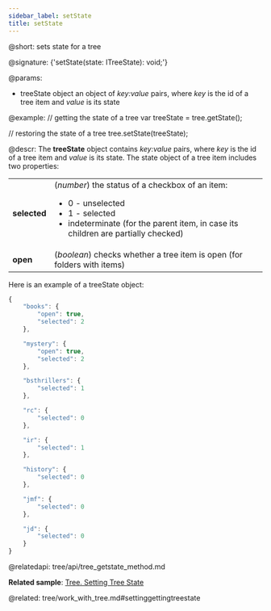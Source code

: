 ```yaml
---
sidebar_label: setState
title: setState
---          
```


@short: sets state for a tree

@signature: {'setState(state: ITreeState): void;'}

@params:
- treeState 	object 		an object of <i>key:value</i> pairs, where <i>key</i> is the id of a tree item and <i>value</i> is its state

@example:
// getting the state of a tree
var treeState = tree.getState();

// restoring the state of a tree
tree.setState(treeState);



@descr:
The **treeState** object contains *key:value* pairs, where *key* is the id of a tree item and *value* is its state. The state object of a tree item includes two properties:

<table class="webixdoc_links">
	<tbody>
        <tr>
			<td class="webixdoc_links0"><b>selected</b></td>
			<td>(<i>number</i>) the status of a checkbox of an item: 
				<ul>
					<li>0 - unselected </li>
					<li>1 - selected  </li>
					<li>indeterminate (for the parent item, in case its children are partially checked) </li>
				</ul>
			</td>
		</tr>
		<tr>
			<td class="webixdoc_links0"><b>open</b></td>
			<td>(<i>boolean</i>) checks whether a tree item is open (for folders with items)</td>
		</tr>
    </tbody>
</table>

Here is an example of a treeState object:

~~~js
{
	"books": {
		"open": true,
		"selected": 2
	},

	"mystery": {
		"open": true,
		"selected": 2
	},

	"bsthrillers": {
		"selected": 1
	},

	"rc": {
		"selected": 0
	},

	"ir": {
		"selected": 1
	},

	"history": {
		"selected": 0
	},

	"jmf": {
		"selected": 0
	},

	"jd": {
		"selected": 0
	}
}
~~~


@relatedapi:
tree/api/tree_getstate_method.md

**Related sample**: [Tree. Setting Tree State](https://snippet.dhtmlx.com/g0539az1)



@related: tree/work_with_tree.md#settinggettingtreestate



